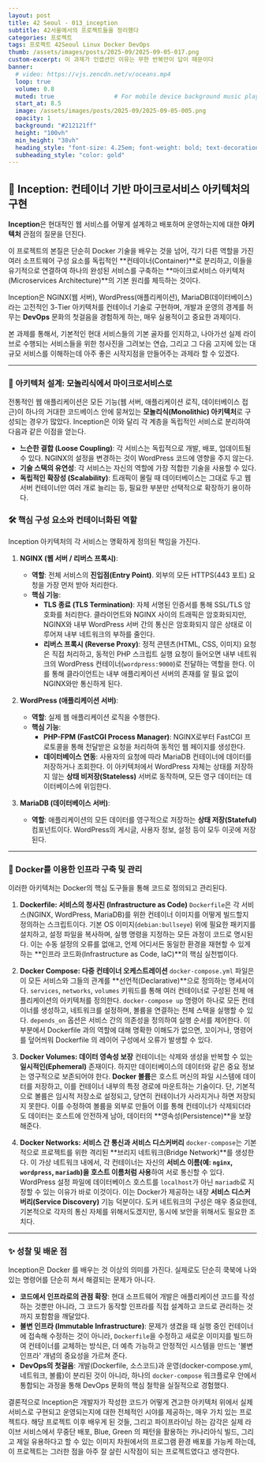 ```yaml
---
layout: post 
title: 42 Seoul - 013_inception
subtitle: 42서울에서의 프로젝트들을 정리했다
categories: 프로젝트
tags: 프로젝트 42Seoul Linux Docker DevOps
thumb: /assets/images/posts/2025-09/2025-09-05-017.png
custom-excerpt: 이 과제가 인셉션인 이유는 무한 반복만이 답이 때문이다
banner:
  # video: https://vjs.zencdn.net/v/oceans.mp4
  loop: true
  volume: 0.8
  muted: true                 # For mobile device background music play 
  start_at: 8.5
  image: /assets/images/posts/2025-09/2025-09-05-005.png
  opacity: 1
  background: "#212121ff"
  height: "100vh"
  min_height: "38vh"
  heading_style: "font-size: 4.25em; font-weight: bold; text-decoration: underline"
  subheading_style: "color: gold"
---
```



## 🐳 Inception: 컨테이너 기반 마이크로서비스 아키텍처의 구현

**Inception**은 현대적인 웹 서비스를 어떻게 설계하고 배포하며 운영하는지에 대한 **아키텍처** 관점의 질문을 던진다.

이 프로젝트의 본질은 단순히 Docker 기술을 배우는 것을 넘어, 각기 다른 역할을 가진 여러 소프트웨어 구성 요소를 독립적인 **컨테이너(Container)**로 분리하고, 이들을 유기적으로 연결하여 하나의 완성된 서비스를 구축하는 **마이크로서비스 아키텍처(Microservices Architecture)**의 기본 원리를 체득하는 것이다.

Inception은 NGINX(웹 서버), WordPress(애플리케이션), MariaDB(데이터베이스)라는 고전적인 3-Tier 아키텍처를 컨테이너 기술로 구현하며, 개발과 운영의 경계를 허무는 **DevOps** 문화의 첫걸음을 경험하게 하는, 매우 실용적이고 중요한 과제이다. 

본 과제를 통해서, 기본적인 현대 서비스들의 기본 골자를 인지하고, 나아가선 실제 라이브로 수행되는 서비스들을 위한 청사진을 그려보는 연습, 그리고 그 다음 고지에 있는 대규모 서비스를 이해하는데 아주 좋은 시작지점을 만들어주는 과제라 할 수 있겠다. 

---

### 📜 아키텍처 설계: 모놀리식에서 마이크로서비스로

전통적인 웹 애플리케이션은 모든 기능(웹 서버, 애플리케이션 로직, 데이터베이스 접근)이 하나의 거대한 코드베이스 안에 뭉쳐있는 **모놀리식(Monolithic) 아키텍처**로 구성되는 경우가 많았다. Inception은 이와 달리 각 계층을 독립적인 서비스로 분리하여 다음과 같은 이점을 얻는다.

* **느슨한 결합 (Loose Coupling)**: 각 서비스는 독립적으로 개발, 배포, 업데이트될 수 있다. NGINX의 설정을 변경하는 것이 WordPress 코드에 영향을 주지 않는다.
* **기술 스택의 유연성**: 각 서비스는 자신의 역할에 가장 적합한 기술을 사용할 수 있다.
* **독립적인 확장성 (Scalability)**: 트래픽이 몰릴 때 데이터베이스는 그대로 두고 웹 서버 컨테이너만 여러 개로 늘리는 등, 필요한 부분만 선택적으로 확장하기 용이하다.

### 🛠️ 핵심 구성 요소와 컨테이너화된 역할

Inception 아키텍처의 각 서비스는 명확하게 정의된 책임을 가진다.

1.  **NGINX (웹 서버 / 리버스 프록시)**:
    * **역할**: 전체 서비스의 **진입점(Entry Point)**. 외부의 모든 HTTPS(443 포트) 요청을 가장 먼저 받아 처리한다.
    * **핵심 기능**:
        * **TLS 종료 (TLS Termination)**: 자체 서명된 인증서를 통해 SSL/TLS 암호화를 처리한다. 클라이언트와 NGINX 사이의 트래픽은 암호화되지만, NGINX와 내부 WordPress 서버 간의 통신은 암호화되지 않은 상태로 이루어져 내부 네트워크의 부하를 줄인다.
        * **리버스 프록시 (Reverse Proxy)**: 정적 콘텐츠(HTML, CSS, 이미지) 요청은 직접 처리하고, 동적인 PHP 스크립트 실행 요청이 들어오면 내부 네트워크의 WordPress 컨테이너(`wordpress:9000`)로 전달하는 역할을 한다. 이를 통해 클라이언트는 내부 애플리케이션 서버의 존재를 알 필요 없이 NGINX와만 통신하게 된다.

2.  **WordPress (애플리케이션 서버)**:
    * **역할**: 실제 웹 애플리케이션 로직을 수행한다.
    * **핵심 기능**:
        * **PHP-FPM (FastCGI Process Manager)**: NGINX로부터 FastCGI 프로토콜을 통해 전달받은 요청을 처리하여 동적인 웹 페이지를 생성한다.
        * **데이터베이스 연동**: 사용자의 요청에 따라 MariaDB 컨테이너에 데이터를 저장하거나 조회한다. 이 아키텍처에서 WordPress 자체는 상태를 저장하지 않는 **상태 비저장(Stateless)** 서버로 동작하며, 모든 영구 데이터는 데이터베이스에 위임한다.

3.  **MariaDB (데이터베이스 서버)**:
    * **역할**: 애플리케이션의 모든 데이터를 영구적으로 저장하는 **상태 저장(Stateful)** 컴포넌트이다. WordPress의 게시글, 사용자 정보, 설정 등이 모두 이곳에 저장된다.

---

### 🚀 Docker를 이용한 인프라 구축 및 관리

이러한 아키텍처는 Docker의 핵심 도구들을 통해 코드로 정의되고 관리된다.

1.  **Dockerfile: 서비스의 청사진 (Infrastructure as Code)**
    `Dockerfile`은 각 서비스(NGINX, WordPress, MariaDB)를 위한 컨테이너 이미지를 어떻게 빌드할지 정의하는 스크립트이다. 기본 OS 이미지(`debian:bullseye`) 위에 필요한 패키지를 설치하고, 설정 파일을 복사하며, 실행 명령을 지정하는 모든 과정이 코드로 명시된다. 이는 수동 설정의 오류를 없애고, 언제 어디서든 동일한 환경을 재현할 수 있게 하는 **인프라 코드화(Infrastructure as Code, IaC)**의 핵심 실천법이다.

2.  **Docker Compose: 다중 컨테이너 오케스트레이션**
    `docker-compose.yml` 파일은 이 모든 서비스와 그들의 관계를 **선언적(Declarative)**으로 정의하는 명세서이다. `services`, `networks`, `volumes` 키워드를 통해 여러 컨테이너로 구성된 전체 애플리케이션의 아키텍처를 정의한다. `docker-compose up` 명령어 하나로 모든 컨테이너를 생성하고, 네트워크를 설정하며, 볼륨을 연결하는 전체 스택을 실행할 수 있다. `depends_on` 옵션은 서비스 간의 의존성을 정의하여 실행 순서를 제어한다. 이 부분에서 Dockerfile 과의 역할에 대해 명확한 이해도가 없으면, 꼬이거나, 명령어를 덮어씌워 Dockerfile 의 레이어 구성에서 오류가 발생할 수 있다.

3.  **Docker Volumes: 데이터 영속성 보장**
    컨테이너는 삭제와 생성을 반복할 수 있는 **일시적인(Ephemeral)** 존재이다. 하지만 데이터베이스의 데이터와 같은 중요 정보는 영구적으로 보존되어야 한다. **Docker 볼륨**은 호스트 머신의 파일 시스템에 데이터를 저장하고, 이를 컨테이너 내부의 특정 경로에 마운트하는 기술이다. 단, 기본적으로 볼륨은 임시적 저장소로 설정되고, 당연히 컨테이너가 사라지거나 하면 저장되지 못한다. 이를 수정하여 볼륨을 외부로 만들어 이를 통해 컨테이너가 삭제되더라도 데이터는 호스트에 안전하게 남아, 데이터의 **영속성(Persistence)**을 보장해준다. 

4.  **Docker Networks: 서비스 간 통신과 서비스 디스커버리**
    `docker-compose`는 기본적으로 프로젝트를 위한 격리된 **브리지 네트워크(Bridge Network)**를 생성한다. 이 가상 네트워크 내에서, 각 컨테이너는 자신의 **서비스 이름(예: `nginx`, `wordpress`, `mariadb`)을 호스트 이름처럼 사용**하여 서로 통신할 수 있다. WordPress 설정 파일에 데이터베이스 호스트를 `localhost`가 아닌 `mariadb`로 지정할 수 있는 이유가 바로 이것이다. 이는 Docker가 제공하는 내장 **서비스 디스커버리(Service Discovery)** 기능 덕분이다. 도커 네트워크의 구성은 매우 중요한데, 기본적으로 각자의 통신 자체를 위해서도겠지만, 동시에 보안을 위해서도 필요한 조치다.

---

### ✨ 성찰 및 배운 점

Inception은 Docker 를 배우는 것 이상의 의미를 가진다. 실제로도 단순히 쿡북에 나와있는 명령어를 단순히 쳐서 해결되는 문제가 아니다. 

* **코드에서 인프라로의 관점 확장**: 현대 소프트웨어 개발은 애플리케이션 코드를 작성하는 것뿐만 아니라, 그 코드가 동작할 인프라를 직접 설계하고 코드로 관리하는 것까지 포함함을 깨달았다.
* **불변 인프라 (Immutable Infrastructure)**: 문제가 생겼을 때 실행 중인 컨테이너에 접속해 수정하는 것이 아니라, `Dockerfile`을 수정하고 새로운 이미지를 빌드하여 컨테이너를 교체하는 방식은, 더 예측 가능하고 안정적인 시스템을 만드는 '불변 인프라' 개념의 중요성을 가르쳐 준다.
* **DevOps의 첫걸음**: 개발(Dockerfile, 소스코드)과 운영(docker-compose.yml, 네트워크, 볼륨)이 분리된 것이 아니라, 하나의 `docker-compose` 워크플로우 안에서 통합되는 과정을 통해 DevOps 문화의 핵심 철학을 실질적으로 경험했다.

결론적으로 Inception은 개발자가 작성한 코드가 어떻게 견고한 아키텍처 위에서 실제 서비스로 구현되고 운영되는지에 대한 전체적인 시야를 제공하는, 매우 가치 있는 프로젝트다. 해당 프로젝트 이후 배우게 된 것들, 그리고 파이프라이닝 하는 감각은 실제 라이브 서비스에서 무중단 배포, Blue, Green 의 패턴을 활용하는 카나리아식 빌드, 그리고 제일 유용하다고 할 수 있는 이미지 차원에서의 프로그램 환경 배포를 가능케 하는데, 이 프로젝트는 그러한 점을 아주 잘 살린 시작점이 되는 프로젝트였다고 생각한다. 